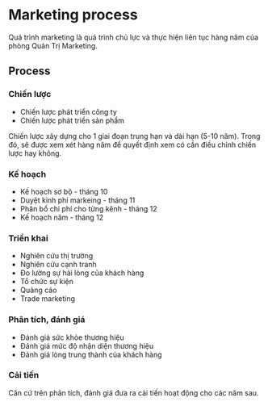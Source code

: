 # Marketing process
Quá trình marketing là quá trình chủ lực và thực hiện liên tục hàng năm của phòng Quản Trị Marketing.

## Process
### Chiến lược
* Chiến lược phát triển công ty
* Chiến lược phát triển sản phẩm

Chiến lược xây dựng cho 1 giai đoạn trung hạn và dài hạn (5-10 năm). Trong đó, sẽ được xem xét hàng năm để quyết định xem có cần điều chỉnh chiến lược hay không.

### Kế hoạch
* Kế hoạch sơ bộ - tháng 10
* Duyệt kinh phí markeing - tháng 11
* Phân bổ chi phí cho từng kênh - tháng 12
* Kế hoạch năm - tháng 12

### Triển khai
- Nghiên cứu thị trường
- Nghiên cứu cạnh tranh
- Đo lường sự hài lòng của khách hàng
- Tổ chức sự kiện
- Quảng cáo
- Trade marketing

### Phân tích, đánh giá
- Đánh giá sức khỏe thương hiệu
- Đánh giá mức độ nhận diện thương hiệu
- Đánh giá lòng trung thành của khách hàng

### Cải tiến
Căn cứ trên phân tích, đánh giá đưa ra cải tiến hoạt động cho các năm sau.